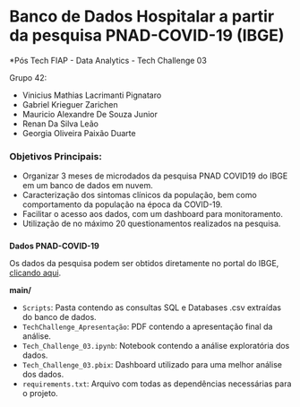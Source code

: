# Banco de Dados Hospitalar a partir da pesquisa PNAD-COVID-19 (IBGE)
*Pós Tech FIAP - Data Analytics - Tech Challenge 03

Grupo 42:
 - Vinicius Mathias Lacrimanti Pignataro
 - Gabriel Krieguer Zarichen
 - Mauricio Alexandre De Souza Junior
 - Renan Da Silva Leão
 - Georgia Oliveira Paixão Duarte

### Objetivos Principais:

- Organizar 3 meses de microdados da pesquisa PNAD COVID19 do IBGE em um banco de dados em nuvem.
- Caracterização dos sintomas clínicos da população, bem como comportamento da população na época da COVID-19.
- Facilitar o acesso aos dados, com um dashboard para monitoramento.
- Utilização de no máximo 20 questionamentos realizados na pesquisa.

### 

**Dados PNAD-COVID-19**

Os dados da pesquisa podem ser obtidos diretamente no portal do IBGE, [clicando aqui](https://www.ibge.gov.br/estatisticas/investigacoes-experimentais/estatisticas-experimentais/27946-divulgacao-semanal-pnadcovid1?t=downloads&utm_source=covid19&utm_medium=hotsite&utm_campaign=covid_19).

**main/**

- `Scripts`: Pasta contendo as consultas SQL e Databases .csv extraídas do banco de dados.
- `TechChallenge_Apresentação`: PDF contendo a apresentação final da análise. 
- `Tech_Challenge_03.ipynb`: Notebook contendo a análise exploratória dos dados.
- `Tech_Challenge_03.pbix`: Dashboard utilizado para uma melhor análise dos dados.
- `requirements.txt`: Arquivo com todas as dependências necessárias para o projeto.
